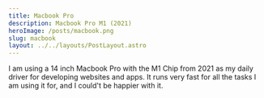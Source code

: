 ```yaml
---
title: Macbook Pro
description: Macbook Pro M1 (2021)
heroImage: /posts/macbook.png
slug: macbook
layout: ../../layouts/PostLayout.astro
---
```


I am using a 14 inch Macbook Pro with the M1 Chip from 2021 as my daily driver for developing websites and apps.
It runs very fast for all the tasks I am using it for, and I could't be happier with it.

